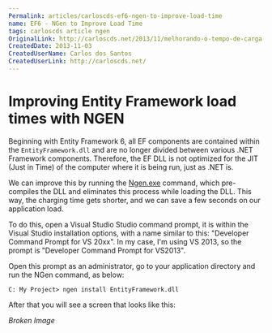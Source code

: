 ```yaml
---
Permalink: articles/carloscds-ef6-ngen-to-improve-load-time
name: EF6 - NGen to Improve Load Time
tags: carloscds article ngen
OriginalLink: http://carloscds.net/2013/11/melhorando-o-tempo-de-carga-do-entity-framework-com-ngen/
CreatedDate: 2013-11-03
CreatedUserName: Carlos dos Santos
CreatedUserLink: http://carloscds.net/
---
```


# Improving Entity Framework load times with NGEN

Beginning with Entity Framework 6, all EF components are contained within the `EntityFramework.dll` and are no longer divided between various .NET Framework components. Therefore, the EF DLL is not optimized for the JIT (Just in Time) of the computer where it is being run, just as .NET is.

We can improve this by running the [Ngen.exe](https://docs.microsoft.com/en-us/dotnet/framework/tools/ngen-exe-native-image-generator) command, which pre-compiles the DLL and eliminates this process while loading the DLL. This way, the charging time gets shorter, and we can save a few seconds on our application load.

To do this, open a Visual Studio Studio command prompt, it is within the Visual Studio installation options, with a name similar to this: "Developer Command Prompt for VS 20xx". In my case, I'm using VS 2013, so the prompt is "Developer Command Prompt for VS2013".

Open this prompt as an administrator, go to your application directory and run the NGen command, as below:

```prompt
C: My Project> ngen install EntityFramework.dll
```

After that you will see a screen that looks like this:

_Broken Image_